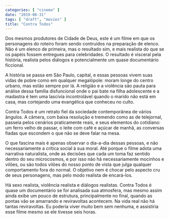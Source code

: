 ```yaml
---
categories: [ "cinema" ]
date: "2019-08-31"
tags: [ "draft", "movies" ]
title: "Contra Todos"
---
```

Dos mesmos produtores de Cidade de Deus, este é um filme em que os
personagens do roteiro foram sendo contruídos na preparação de
elenco. Não é um elenco de primeira, mas o resultado sim, e mais
realista do que se os papéis fossem entregues para celebridades. O
resultado é visceral pela história, realista pelos diálogos e
potencialmente um quase documentário ficcional.

A história se passa em São Paulo, capital, e essas pessoas vivem suas
vidas de pobre como em qualquer megalópole: moram longe do centro urbano,
mas estão sempre por lá. A religião e a violência são pauta para
análise dessa família disfuncional onde o pai bate na filha adolescente
e a madastra é tem uma lascívia incontrolável quando o marido não
está em casa, mas cortejando uma evangélica que conheceu no culto.

Contra Todos é um retrato fiel da sociedade contemporânea de vários
ângulos. A câmera, com baixa resolução e tremendo como as de
telejornal, passeia pelos cenários praticamente reais, e seus elementos
do cotidiano: um ferro velho de passar, o leite com café e açúcar
de manhã, as conversas fiadas que escondem o que não se deve falar na
mesa.

O que fascina mais é apenas observar o dia-a-dia dessas pessoas, e não
necessariamente a crítica social à sua moral. Até porque o filme adota
uma narrativa naturalista, onde as decisões que cada um toma faz sentido
dentro do seu microcosmos, e por isso não há necessariamente mocinhos e
vilões, ou são todos vilões do nosso ponto de vista que julga qualquer
comportamento fora do normal. O objetivo nem é chocar pelo aspecto cru
de seus personagens, mas pelo modo realista de encará-los.

Há sexo realista, violência realista e diálogos realistas. Contra
Todos é quase um documentário se for analisada sua atmosfera, mas
mesmo assim ainda exibe um pouco de estrutura, principalmente no final,
quando as pontas vão se amarrando e reviravoltas acontecem. Na vida real
não há tantas reviravoltas. Eu poderia viver muito bem sem nenhuma,
e assistiria esse filme mesmo se ele tivesse seis horas.
